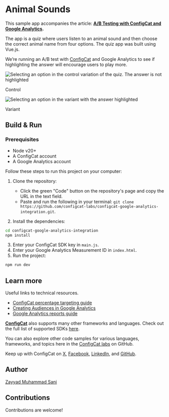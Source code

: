 # Animal Sounds

This sample app accompanies the article: **[A/B Testing with ConfigCat and Google Analytics](https://configcat.com/blog/2024/09/20/ab-testing-configcat-google-analytics/).**

The app is a quiz where users listen to an animal sound and then choose the correct animal name from four options. The quiz app was built using Vue.js.

We’re running an A/B test with [ConfigCat](https://configcat.com/) and Google Analytics to see if highlighting the answer will encourage users to play more.

![Selecting an option in the control variation of the quiz. The answer is not highlighted](https://github.com/user-attachments/assets/a4e8fcd1-1ca4-4ec4-9227-ea5aeb97e4e1)

Control

![Selecting an option in the variant with the answer highlighted](https://github.com/user-attachments/assets/c8c5dadb-70c8-448a-8843-c5fba08ed283)

Variant

## Build & Run

### Prerequisites

- Node v20+
- A ConfigCat account
- A Google Analytics account

Follow these steps to run this project on your computer:

1. Clone the repository:
   - Click the green "Code" button on the repository's page and copy the URL in the text field.
   - Paste and run the following in your terminal: `git clone https://github.com/configcat-labs/configcat-google-analytics-integration.git`.

2. Install the dependencies:

```sh
cd configcat-google-analytics-integration
npm install
```

3. Enter your ConfigCat SDK key in `main.js`.
4. Enter your Google Analytics Measurement ID in `index.html`.
5. Run the project:

```sh
npm run dev
```

## Learn more

Useful links to technical resources.

- [ConfigCat percentage targeting guide](https://support.google.com/analytics/answer/9212670)
- [Creating Audiences in Google Analytics](https://support.google.com/analytics/answer/9267572)
- [Google Analytics reports guide](https://support.google.com/analytics/answer/9212670)

[**ConfigCat**](https://configcat.com) also supports many other frameworks and languages. Check out the full list of supported SDKs [here](https://configcat.com/docs/sdk-reference/overview/).

You can also explore other code samples for various languages, frameworks, and topics here in the [ConfigCat labs](https://github.com/configcat-labs) on GitHub.

Keep up with ConfigCat on [X](https://x.com/configcat), [Facebook](https://www.facebook.com/configcat), [LinkedIn](https://www.linkedin.com/company/configcat/), and [GitHub](https://github.com/configcat).

## Author

[Zayyad Muhammad Sani](https://github.com/Z-MS)

## Contributions

Contributions are welcome!
